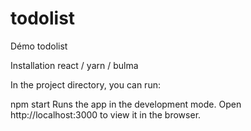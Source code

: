 # todolist
Démo todolist

Installation react / yarn / bulma

In the project directory, you can run:

npm start
Runs the app in the development mode.
Open http://localhost:3000 to view it in the browser.
